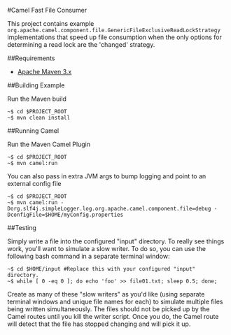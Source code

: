 #Camel Fast File Consumer

This project contains example `org.apache.camel.component.file.GenericFileExclusiveReadLockStrategy` implementations that speed up file consumption when the only options for determining a read lock are the 'changed' strategy.

##Requirements

- [Apache Maven 3.x](http://maven.apache.org)

##Building Example

Run the Maven build

```
~$ cd $PROJECT_ROOT
~$ mvn clean install
```

##Running Camel

Run the Maven Camel Plugin

```
~$ cd $PROJECT_ROOT
~$ mvn camel:run
```

You can also pass in extra JVM args to bump logging and point to an external config file

```
~$ cd $PROJECT_ROOT
~$ mvn camel:run -Dorg.slf4j.simpleLogger.log.org.apache.camel.component.file=debug -DconfigFile=$HOME/myConfig.properties
```


##Testing

Simply write a file into the configured "input" directory. To really see things work, you'll want to simulate a slow writer. To do so, you can use the following bash command in a separate terminal window:

```
~$ cd $HOME/input #Replace this with your configured "input" directory.
~$ while [ 0 -eq 0 ]; do echo 'foo' >> file01.txt; sleep 0.5; done;
```

Create as many of these "slow writers" as you'd like (using separate terminal windows and unique file names for each) to simulate multiple files being written simultaneously. The files should not be picked up by the Camel routes until you kill the writer script. Once you do, the Camel route will detect that the file has stopped changing and will pick it up.